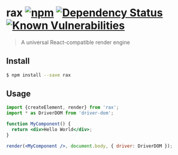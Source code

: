 # rax [![npm](https://img.shields.io/npm/v/rax.svg)](https://www.npmjs.com/package/rax) [![Dependency Status](https://david-dm.org/alibaba/rax.svg?path=packages/rax)](https://david-dm.org/alibaba/rax.svg?path=packages/rax) [![Known Vulnerabilities](https://snyk.io/test/npm/rax/badge.svg)](https://snyk.io/test/npm/rax)

> A universal React-compatible render engine

## Install

```sh
$ npm install --save rax
```

## Usage

```jsx
import {createElement, render} from 'rax';
import * as DriverDOM from 'driver-dom';

function MyComponent() {
  return <div>Hello World</div>;
}

render(<MyComponent />, document.body, { driver: DriverDOM });
```
